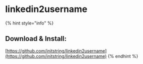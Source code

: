 # linkedin2username

{% hint style="info" %}
## Download & Install:

[https://github.com/initstring/linkedin2username](https://github.com/initstring/linkedin2username)
{% endhint %}
